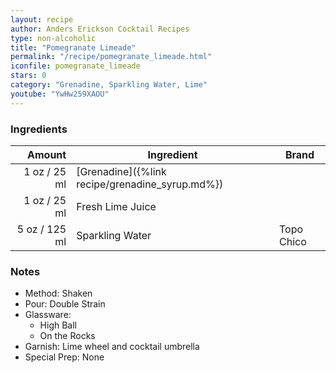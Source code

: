 ```yaml
---
layout: recipe
author: Anders Erickson Cocktail Recipes
type: non-alcoholic
title: "Pomegranate Limeade"
permalink: "/recipe/pomegranate_limeade.html"
iconfile: pomegranate_limeade
stars: 0
category: "Grenadine, Sparkling Water, Lime"
youtube: "YwHw259XAOU"
---
```


### Ingredients

| Amount | Ingredient                                      | Brand      |
| -----: | ----------------------------------------------- | ---------- |
|   1 oz / 25 ml | [Grenadine]({%link recipe/grenadine_syrup.md%}) |
|   1 oz / 25 ml | Fresh Lime Juice                                |
|   5 oz / 125 ml | Sparkling Water                                 | Topo Chico |

### Notes

- Method: Shaken
- Pour: Double Strain
- Glassware:
  - High Ball
  - On the Rocks
- Garnish: Lime wheel and cocktail umbrella
- Special Prep: None
